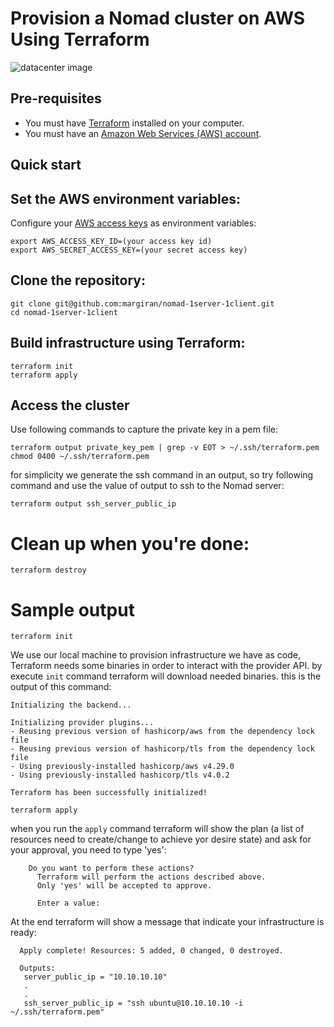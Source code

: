 # Provision a Nomad cluster on AWS Using Terraform

![datacenter image](https://github.com/margiran/nomad-one_server-one_client/blob/master/diagram/simple_nomad_cluster.jpeg?raw=true)

## Pre-requisites

* You must have [Terraform](https://www.terraform.io/downloads) installed on your computer. 
* You must have an [Amazon Web Services (AWS) account](http://aws.amazon.com/).


## Quick start

## Set the AWS environment variables:

Configure your [AWS access 
keys](http://docs.aws.amazon.com/general/latest/gr/aws-sec-cred-types.html#access-keys-and-secret-access-keys) as 
environment variables:
```
export AWS_ACCESS_KEY_ID=(your access key id)
export AWS_SECRET_ACCESS_KEY=(your secret access key)
```

## Clone the repository:

```
git clone git@github.com:margiran/nomad-1server-1client.git
cd nomad-1server-1client
```
## Build infrastructure using Terraform:

```
terraform init
terraform apply
```
## Access the cluster

Use following commands to capture the private key in a pem file:

```
terraform output private_key_pem | grep -v EOT > ~/.ssh/terraform.pem
chmod 0400 ~/.ssh/terraform.pem
```

for simplicity we generate the ssh command in an output, so try following command and use the value of output to ssh to the Nomad server:

```
terraform output ssh_server_public_ip
```
 
# Clean up when you're done:
```
terraform destroy
```

# Sample output

```
terraform init
```

We use our local machine to provision infrastructure we have as code, Terraform needs some binaries in order to interact with the provider API. by execute `init` command terraform will download needed binaries. 
this is the output of this command:

    Initializing the backend...

    Initializing provider plugins...
    - Reusing previous version of hashicorp/aws from the dependency lock file
    - Reusing previous version of hashicorp/tls from the dependency lock file
    - Using previously-installed hashicorp/aws v4.29.0
    - Using previously-installed hashicorp/tls v4.0.2

    Terraform has been successfully initialized!

```
terraform apply
```

when you run the `apply` command terraform will show the plan (a list of resources need to create/change to achieve yor desire state) and ask for your approval, you need to type 'yes':
```
    Do you want to perform these actions?
      Terraform will perform the actions described above.
      Only 'yes' will be accepted to approve.

      Enter a value:  
```

At the end terraform will show a message that indicate your infrastructure is ready:
```
  Apply complete! Resources: 5 added, 0 changed, 0 destroyed.

  Outputs:
   server_public_ip = "10.10.10.10"
   .
   .
   ssh_server_public_ip = "ssh ubuntu@10.10.10.10 -i ~/.ssh/terraform.pem"
```
